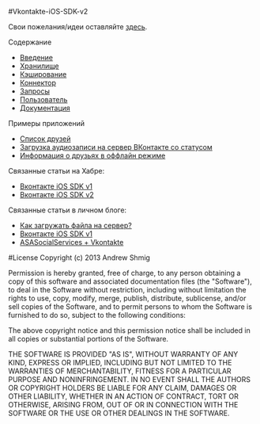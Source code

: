 #Vkontakte-iOS-SDK-v2

Свои пожелания/идеи оставляйте [здесь](https://github.com/AndrewShmig/Vkontakte-iOS-SDK-v2.0/issues/new).

Содержание
- [Введение](https://github.com/AndrewShmig/Vkontakte-iOS-SDK-v2.0/wiki/Введение)
- [Хранилище](https://github.com/AndrewShmig/Vkontakte-iOS-SDK-v2.0/wiki/Хранилище)
- [Кэширование](https://github.com/AndrewShmig/Vkontakte-iOS-SDK-v2.0/wiki/Кэширование)
- [Коннектор](https://github.com/AndrewShmig/Vkontakte-iOS-SDK-v2.0/wiki/Коннектор)
- [Запросы](https://github.com/AndrewShmig/Vkontakte-iOS-SDK-v2.0/wiki/Запросы)
- [Пользователь](https://github.com/AndrewShmig/Vkontakte-iOS-SDK-v2.0/wiki/Пользователь)
- [Документация](https://github.com/AndrewShmig/Vkontakte-iOS-SDK-v2.0/wiki/Документация)

Примеры приложений
- [Список друзей](https://github.com/AndrewShmig/Vkontakte-iOS-SDK-v2.0/wiki/Список-друзей)
- [Загрузка аудиозаписи на сервер ВКонтакте со статусом](https://github.com/AndrewShmig/Vkontakte-iOS-SDK-v2.0/wiki/Загрузка-аудиозаписи-на-сервер-ВКонтакте-со-статусом)
- [Информация о друзьях в оффлайн режиме](https://github.com/AndrewShmig/Vkontakte-iOS-SDK-v2.0/wiki/Информация-о-друзьях-в-оффлайн-режиме)

Связанные статьи на Хабре:
- [Вконтакте iOS SDK v1]()
- [Вконтакте iOS SDK v2]()

Связанные статьи в личном блоге:
- [Как загружать файла на сервер?](http://developing-ios-apps-with-andrew-shmig.blogspot.ru/2013/06/objective-c.html)
- [Вконтакте iOS SDK v1](http://developing-ios-apps-with-andrew-shmig.blogspot.ru/2013/06/vkontakte-ios-sdk-v10.html)
- [ASASocialServices + Vkontakte](http://developing-ios-apps-with-andrew-shmig.blogspot.ru/2013/04/asasocialservices-vkontakte-ios.html)

#License
Copyright (c) 2013 Andrew Shmig

Permission is hereby granted, free of charge, to any person obtaining a copy of this software and associated documentation files (the "Software"), to deal in the Software without restriction, including without limitation the rights to use, copy, modify, merge, publish, distribute, sublicense, and/or sell copies of the Software, and to permit persons to whom the Software is furnished to do so, subject to the following conditions:

The above copyright notice and this permission notice shall be included in all copies or substantial portions of the Software.

THE SOFTWARE IS PROVIDED "AS IS", WITHOUT WARRANTY OF ANY KIND, EXPRESS OR IMPLIED, INCLUDING BUT NOT LIMITED TO THE WARRANTIES OF MERCHANTABILITY, FITNESS FOR A PARTICULAR PURPOSE AND NONINFRINGEMENT. IN NO EVENT SHALL THE AUTHORS OR COPYRIGHT HOLDERS BE LIABLE FOR ANY CLAIM, DAMAGES OR OTHER LIABILITY, WHETHER IN AN ACTION OF CONTRACT, TORT OR OTHERWISE, ARISING FROM, OUT OF OR IN CONNECTION WITH THE SOFTWARE OR THE USE OR OTHER DEALINGS IN THE SOFTWARE.
